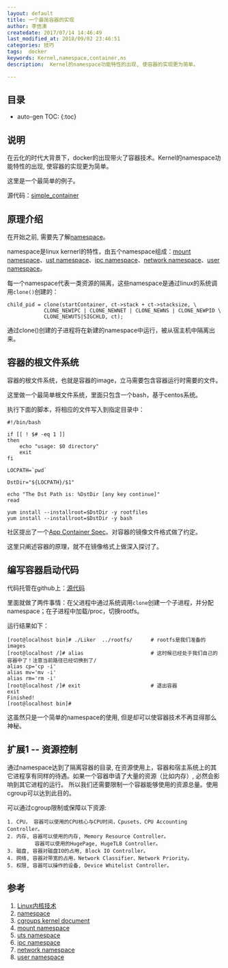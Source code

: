 ```yaml
---
layout: default
title: 一个最简容器的实现
author: 李佶澳
createdate: 2017/07/14 14:46:49
last_modified_at: 2018/09/02 23:46:51
categories: 技巧
tags:  docker
keywords: Kernel,namespace,container,ns
description:  Kernel的namespace功能特性的出现, 使容器的实现更为简单。

---
```


## 目录
* auto-gen TOC:
{:toc}

## 说明

在云化的时代大背景下，docker的出现带火了容器技术。Kernel的namespace功能特性的出现, 使容器的实现更为简单。

这里是一个最简单的例子。

源代码：[simple_container](https://github.com/lijiaocn/LinuxC/tree/master/simple_container)

## 原理介绍

在开始之前, 需要先了解[namespace](http://lwn.net/Articles/531114/)。

namespace是linux kernerl的特性，由五个namespace组成：[mount namespace][4]、[ust namespace][5]、[ipc namespace][6]、[network namespace][7]、[user namespace][8]。

每一个namespace代表一类资源的隔离，这些namespace是通过linux的系统调用`clone()`创建的：

	child_pid = clone(startContainer, ct->stack + ct->stacksize, \
	            CLONE_NEWIPC | CLONE_NEWNET | CLONE_NEWNS | CLONE_NEWPID \
	            CLONE_NEWUTS|SIGCHLD, ct);

通过clone()创建的子进程将在新建的namespace中运行，被从宿主机中隔离出来。

## 容器的根文件系统

容器的根文件系统，也就是容器的image，立马需要包含容器运行时需要的文件。

这里做一个最简单根文件系统，里面只包含一个bash，基于centos系统。

执行下面的脚本，将相应的文件写入到指定目录中：

	#!/bin/bash
	 
	if [[ ! $# -eq 1 ]]
	then
		echo "usage: $0 directory"
		exit
	fi
	 
	LOCPATH=`pwd`
	 
	DstDir="${LOCPATH}/$1"
	 
	echo "The Dst Path is: %DstDir [any key continue]"
	read
	 
	yum install --installroot=$DstDir -y rootfiles
	yum install --installroot=$DstDir -y bash

社区提出了一个[App Container Spec](https://github.com/appc/spec/)。对容器的镜像文件格式做了约定。

这里只阐述容器的原理，就不在镜像格式上做深入探讨了。

## 编写容器启动代码

代码托管在github上：[源代码](https://github.com/lijiaocn/LinuxC/blob/master/simple_container/LiKer.c)

里面就做了两件事情：在父进程中通过系统调用`clone`创建一个子进程，并分配namespace；在子进程中加载/proc，切换rootfs。

运行结果如下：

	[root@localhost bin]# ./Liker  ../rootfs/      # rootfs是我们准备的images
	[root@localhost /]# alias                      # 这时候已经处于我们自己的容器中了！注意当前路径已经切换到了/
	alias cp='cp -i'
	alias mv='mv -i'
	alias rm='rm -i'
	[root@localhost /]# exit                       # 退出容器
	exit
	Finished!
	[root@localhost bin]# 

这虽然只是一个简单的namespace的使用, 但是却可以使容器技术不再显得那么神秘。

## 扩展1 -- 资源控制

通过namespace达到了隔离容器的目录, 在资源使用上，容器和宿主系统上的其它进程享有同样的待遇。如果一个容器申请了大量的资源（比如内存）, 必然会影响到其它进程的运行。 所以我们还需要限制一个容器能够使用的资源总量。使用cgroup可以达到此目的。

可以通过cgroup限制或保障以下资源:

	1. CPU， 容器可以使用的CPU核心与CPU时间，Cpusets、CPU Accounting Controller。
	2. 内存, 容器可以使用的内存, Memory Resource Controller。
	         容器可以使用的HugePage, HugeTLB Controller。
	3. 磁盘, 容器对磁盘IO的占用, Block IO Controller。
	4. 网络, 容器对带宽的占用，Network Classifier、Network Priority。
	5. 权限, 容器可以操作的设备, Device Whitelist Controller。

## 参考

1. [Linux内核技术][1]
2. [namespace][2]
3. [cgroups kernel document][3]
4. [mount namespace][4]
5. [uts namespace][5]
6. [ipc namespace][6]
7. [network namespace][7]
8. [user namespace][8]

[1]: http://www.lijiaocn.com/blog/2014/06/30/Linux%E5%86%85%E6%A0%B8%E6%8A%80%E6%9C%AF.html "Linux内核技术"
[2]: http://lwn.net/Articles/531114/ "namespace"
[3]: https://www.kernel.org/doc/Documentation/cgroups/ "cgroups kernel document"
[4]: http://lwn.net/2001/0301/a/namespaces.php3 "mount namespace"
[5]: https://lwn.net/Articles/179345/ "uts namespace"
[6]: https://lwn.net/Articles/187274/ "ipc namespace"
[7]: https://lwn.net/Articles/219794/ "network namespace"
[8]: https://lwn.net/Articles/528078/ "user namespace"
